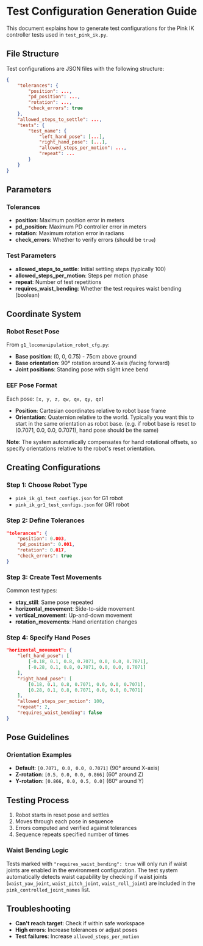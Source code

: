 # Test Configuration Generation Guide

This document explains how to generate test configurations for the Pink IK controller tests used in `test_pink_ik.py`.

## File Structure

Test configurations are JSON files with the following structure:

```json
{
    "tolerances": {
        "position": ...,
        "pd_position": ...,
        "rotation": ...,
        "check_errors": true
    },
    "allowed_steps_to_settle": ...,
    "tests": {
        "test_name": {
            "left_hand_pose": [...],
            "right_hand_pose": [...],
            "allowed_steps_per_motion": ...,
            "repeat": ...
        }
    }
}
```

## Parameters

### Tolerances
- **position**: Maximum position error in meters
- **pd_position**: Maximum PD controller error in meters
- **rotation**: Maximum rotation error in radians
- **check_errors**: Whether to verify errors (should be `true`)

### Test Parameters
- **allowed_steps_to_settle**: Initial settling steps (typically 100)
- **allowed_steps_per_motion**: Steps per motion phase
- **repeat**: Number of test repetitions
- **requires_waist_bending**: Whether the test requires waist bending (boolean)

## Coordinate System

### Robot Reset Pose
From `g1_locomanipulation_robot_cfg.py`:
- **Base position**: (0, 0, 0.75) - 75cm above ground
- **Base orientation**: 90° rotation around X-axis (facing forward)
- **Joint positions**: Standing pose with slight knee bend

### EEF Pose Format
Each pose: `[x, y, z, qw, qx, qy, qz]`
- **Position**: Cartesian coordinates relative to robot base frame
- **Orientation**: Quaternion relative to the world. Typically you want this to start in the same orientation as robot base. (e.g. if robot base is reset to (0.7071, 0.0, 0.0, 0.7071), hand pose should be the same)

**Note**: The system automatically compensates for hand rotational offsets, so specify orientations relative to the robot's reset orientation.

## Creating Configurations

### Step 1: Choose Robot Type
- `pink_ik_g1_test_configs.json` for G1 robot
- `pink_ik_gr1_test_configs.json` for GR1 robot

### Step 2: Define Tolerances
```json
"tolerances": {
    "position": 0.003,
    "pd_position": 0.001,
    "rotation": 0.017,
    "check_errors": true
}
```

### Step 3: Create Test Movements
Common test types:
- **stay_still**: Same pose repeated
- **horizontal_movement**: Side-to-side movement
- **vertical_movement**: Up-and-down movement
- **rotation_movements**: Hand orientation changes

### Step 4: Specify Hand Poses
```json
"horizontal_movement": {
    "left_hand_pose": [
        [-0.18, 0.1, 0.8, 0.7071, 0.0, 0.0, 0.7071],
        [-0.28, 0.1, 0.8, 0.7071, 0.0, 0.0, 0.7071]
    ],
    "right_hand_pose": [
        [0.18, 0.1, 0.8, 0.7071, 0.0, 0.0, 0.7071],
        [0.28, 0.1, 0.8, 0.7071, 0.0, 0.0, 0.7071]
    ],
    "allowed_steps_per_motion": 100,
    "repeat": 2,
    "requires_waist_bending": false
}
```

## Pose Guidelines

### Orientation Examples
- **Default**: `[0.7071, 0.0, 0.0, 0.7071]` (90° around X-axis)
- **Z-rotation**: `[0.5, 0.0, 0.0, 0.866]` (60° around Z)
- **Y-rotation**: `[0.866, 0.0, 0.5, 0.0]` (60° around Y)

## Testing Process

1. Robot starts in reset pose and settles
2. Moves through each pose in sequence
3. Errors computed and verified against tolerances
4. Sequence repeats specified number of times

### Waist Bending Logic
Tests marked with `"requires_waist_bending": true` will only run if waist joints are enabled in the environment configuration. The test system automatically detects waist capability by checking if waist joints (`waist_yaw_joint`, `waist_pitch_joint`, `waist_roll_joint`) are included in the `pink_controlled_joint_names` list.

## Troubleshooting

- **Can't reach target**: Check if within safe workspace
- **High errors**: Increase tolerances or adjust poses
- **Test failures**: Increase `allowed_steps_per_motion`
